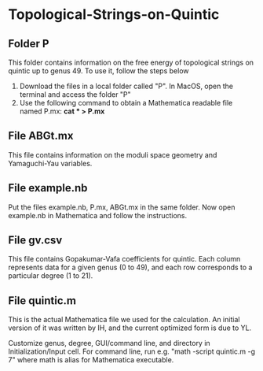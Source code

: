 # **Topological-Strings-on-Quintic**

## Folder P
This folder contains information on the free energy of topological strings on quintic up to genus 49. To use it, follow the steps below
  1. Download the files in a local folder called "P". In MacOS, open the terminal and access the folder "P"
  2. Use the following command to obtain a Mathematica readable file named P.mx: **cat * > P.mx**

## File ABGt.mx
This file contains information on the moduli space geometry and Yamaguchi-Yau variables.

## File example.nb
Put the files example.nb, P.mx, ABGt.mx in the same folder. Now open example.nb in Mathematica and follow the instructions.

## File gv.csv
This file contains Gopakumar-Vafa coefficients for quintic. Each column represents data for a given genus (0 to 49), and each row corresponds to a particular degree (1 to 21).

## File quintic.m
This is the actual Mathematica file we used for the calculation. An initial version of it was written by IH, and the current optimized form is due to YL.

Customize genus, degree, GUI/command line, and directory in Initialization/Input cell. For command line, run e.g. "math -script quintic.m -g 7" where math is alias for Mathematica executable.
